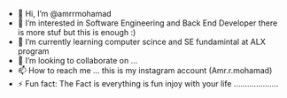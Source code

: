 - 👋 Hi, I’m @amrrmohamad
- 👀 I’m interested in Software Engineering and Back End Developer there is more stuf but this is enough :)
- 🌱 I’m currently learning computer scince and SE fundamintal at ALX program
- 💞️ I’m looking to collaborate on ...
- 📫 How to reach me ... this is my instagram account (Amr.r.mohamad)
- ⚡ Fun fact: The Fact is everything is fun injoy with your life ....................

<!---
amrrmohamad/amrrmohamad is a ✨ special ✨ repository because its `README.md` (this file) appears on your GitHub profile.
You can click the Preview link to take a look at your changes.
--->
